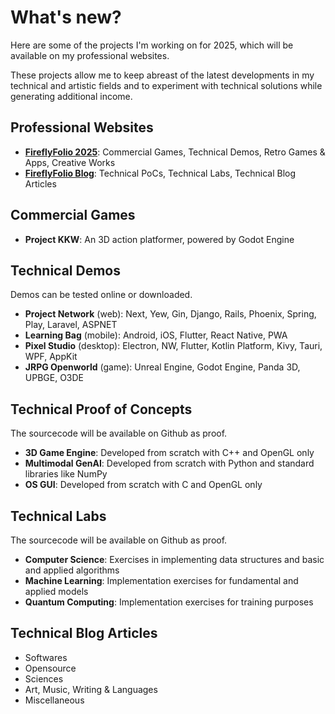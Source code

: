 # What's new?

Here are some of the projects I'm working on for 2025, which will be available on my professional websites.

These projects allow me to keep abreast of the latest developments in my technical and artistic fields and to experiment with technical solutions while generating additional income.

## Professional Websites
- **[FireflyFolio 2025](https://www.fireflyfolio.com)**: Commercial Games, Technical Demos, Retro Games & Apps, Creative Works
- **[FireflyFolio Blog](https://fireflyfolio.github.io)**: Technical PoCs, Technical Labs, Technical Blog Articles

## Commercial Games
- **Project KKW**: An 3D action platformer, powered by Godot Engine

## Technical Demos
Demos can be tested online or downloaded.

- **Project Network** (web): Next, Yew, Gin, Django, Rails, Phoenix, Spring, Play, Laravel, ASPNET
- **Learning Bag** (mobile): Android, iOS, Flutter, React Native, PWA
- **Pixel Studio** (desktop): Electron, NW, Flutter, Kotlin Platform, Kivy, Tauri, WPF, AppKit
- **JRPG Openworld** (game): Unreal Engine, Godot Engine, Panda 3D, UPBGE, O3DE

## Technical Proof of Concepts
The sourcecode will be available on Github as proof.

- **3D Game Engine**: Developed from scratch with C++ and OpenGL only
- **Multimodal GenAI**: Developed from scratch with Python and standard libraries like NumPy
- **OS GUI**: Developed from scratch with C and OpenGL only

## Technical Labs
The sourcecode will be available on Github as proof.

- **Computer Science**: Exercises in implementing data structures and basic and applied algorithms
- **Machine Learning**: Implementation exercises for fundamental and applied models
- **Quantum Computing**: Implementation exercises for training purposes

## Technical Blog Articles
- Softwares 
- Opensource
- Sciences 
- Art, Music, Writing & Languages
- Miscellaneous

